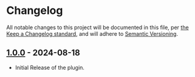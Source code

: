 # Changelog

All notable changes to this project will be documented in this file, per [the Keep a Changelog standard](http://keepachangelog.com/), and will adhere to [Semantic Versioning](https://semver.org/spec/v2.0.0.html).

## [1.0.0] - 2024-08-18
- Initial Release of the plugin.

[1.0.0]: https://github.com/sanketio/world-clocks/tree/1.0.0
